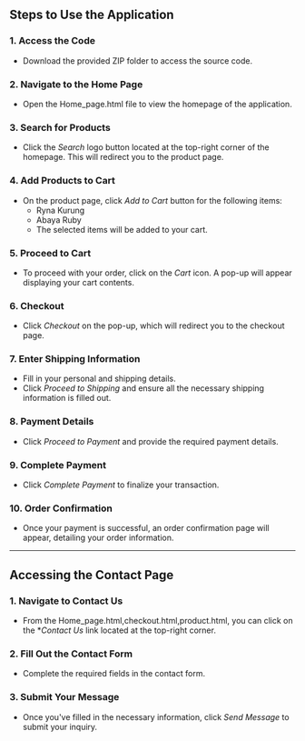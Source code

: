 ## Steps to Use the Application

### 1. Access the Code
- Download the provided ZIP folder to access the source code.

### 2. Navigate to the Home Page
- Open the Home_page.html file to view the homepage of the application.

### 3. Search for Products
- Click the *Search* logo button located at the top-right corner of the homepage. This will redirect you to the product page.

### 4. Add Products to Cart
- On the product page, click *Add to Cart* button for the following items:
  - Ryna Kurung
  - Abaya Ruby  
  - The selected items will be added to your cart.

### 5. Proceed to Cart
- To proceed with your order, click on the *Cart* icon. A pop-up will appear displaying your cart contents.

### 6. Checkout
- Click *Checkout* on the pop-up, which will redirect you to the checkout page.

### 7. Enter Shipping Information
- Fill in your personal and shipping details.
- Click *Proceed to Shipping* and ensure all the necessary shipping information is filled out.

### 8. Payment Details
- Click *Proceed to Payment* and provide the required payment details.

### 9. Complete Payment
- Click *Complete Payment* to finalize your transaction.

### 10. Order Confirmation
- Once your payment is successful, an order confirmation page will appear, detailing your order information.

---

## Accessing the Contact Page

### 1. Navigate to Contact Us
- From the Home_page.html,checkout.html,product.html, you can click on the **Contact Us* link located at the top-right corner.

### 2. Fill Out the Contact Form
- Complete the required fields in the contact form.

### 3. Submit Your Message
- Once you've filled in the necessary information, click *Send Message* to submit your inquiry.

